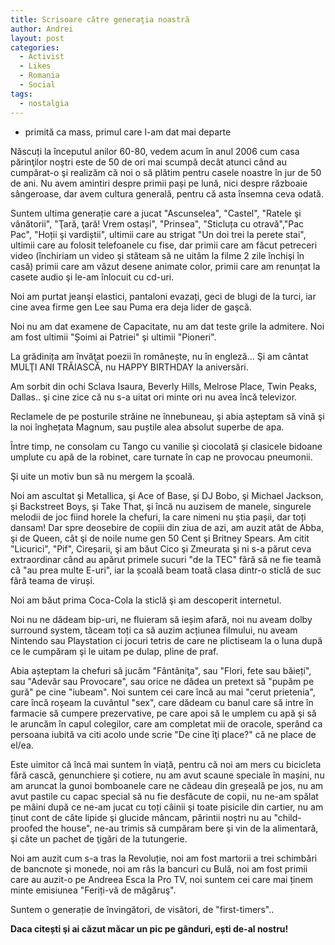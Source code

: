 ```yaml
---
title: Scrisoare către generaţia noastră
author: Andrei
layout: post
categories:
  - Activist
  - Likes
  - Romania
  - Social
tags:
  - nostalgia
---
```

* primită ca mass, primul care l-am dat mai departe

Născuți la începutul anilor 60-80, vedem acum în anul 2006 cum casa părinţilor noștri este de 50 de ori mai scumpă decât atunci când au cumpărat-o şi realizăm că noi o să plătim pentru casele noastre în jur de 50 de ani. Nu avem amintiri despre primii pași pe lună, nici despre războaie sângeroase, dar avem cultura generală, pentru că asta însemna ceva odată. 

Suntem ultima generație care a jucat "Ascunselea", "Castel", "Ratele şi vânătorii", "Ţară, ţară! Vrem ostași", "Prinsea", "Sticluța cu otravă","Pac Pac", "Hoții şi vardiștii", ultimii care au strigat "Un doi trei la perete stai", ultimii care au folosit telefoanele cu fise, dar primii care am făcut petreceri video (închiriam un video şi stăteam să ne uităm la filme 2 zile închişi în casă) primii care am văzut desene animate color, primii care am renunțat la casete audio şi le-am înlocuit cu cd-uri.



Noi am purtat jeanşi elastici, pantaloni evazați, geci de blugi de la turci, iar cine avea firme gen Lee sau Puma era deja lider de gaşcă. 

Noi nu am dat examene de Capacitate, nu am dat teste grile la admitere. Noi am fost ultimii "Șoimi ai Patriei" şi ultimii "Pioneri". 

La grădinița am învăţat poezii în românește, nu în engleză... Şi am cântat MULŢI ANI TRĂIASCĂ, nu HAPPY BIRTHDAY la aniversări. 

Am sorbit din ochi Sclava Isaura, Beverly Hills, Melrose Place, Twin Peaks, Dallas.. şi cine zice că nu s-a uitat ori minte ori nu avea încă televizor. 

Reclamele de pe posturile străine ne înnebuneau, şi abia așteptam să vină şi la noi înghețata Magnum, sau puștile alea absolut superbe de apa. 

Între timp, ne consolam cu Tango cu vanilie şi ciocolată şi clasicele bidoane umplute cu apă de la robinet, care turnate în cap ne provocau pneumonii. 

Şi uite un motiv bun să nu mergem la școală. 

Noi am ascultat şi Metallica, şi Ace of Base, şi DJ Bobo, şi Michael Jackson, şi Backstreet Boys, şi Take That, şi încă nu auzisem de manele, singurele melodii de joc fiind horele la chefuri, la care nimeni nu știa pașii, dar toți dansam! Dar spre deosebire de copiii din ziua de azi, am auzit atât de Abba, şi de Queen, cât şi de noile nume gen 50 Cent şi Britney Spears. Am citit "Licurici", "Pif", Cireșarii, şi am băut Cico şi Zmeurata şi ni s-a părut ceva extraordinar când au apărut primele sucuri "de la TEC" fără să ne fie teamă că "au prea multe E-uri", iar la școală beam toată clasa dintr-o sticlă de suc fără teama de viruși. 

Noi am băut prima Coca-Cola la sticlă şi am descoperit internetul. 

Noi nu ne dădeam bip-uri, ne fluieram să ieșim afară, noi nu aveam dolby surround system, tăceam toți ca să auzim acțiunea filmului, nu aveam Nintendo sau Playstation ci jocuri tetris de care ne plictiseam la o luna după ce le cumpăram şi le uitam pe dulap, pline de praf. 

Abia așteptam la chefuri să jucăm "Fântâniţa", sau "Flori, fete sau băieți", sau "Adevăr sau Provocare", sau orice ne dădea un pretext să "pupăm pe gură" pe cine "iubeam". Noi suntem cei care încă au mai "cerut prietenia", care încă roșeam la cuvântul "sex", care dădeam cu banul care să intre în farmacie să cumpere prezervative, pe care apoi să le umplem cu apă şi să le aruncăm în capul colegilor, care am completat mii de oracole, sperând ca persoana iubită va citi acolo unde scrie "De cine îţi place?" că ne place de el/ea. 

Este uimitor că încă mai suntem în viață, pentru că noi am mers cu bicicleta fără cască, genunchiere şi cotiere, nu am avut scaune speciale în mașini, nu am aruncat la gunoi bomboanele care ne cădeau din greșeală pe jos, nu am avut pastile cu capac special să nu fie desfăcute de copii, nu ne-am spălat pe mâini după ce ne-am jucat cu toți câinii şi toate pisicile din cartier, nu am ținut cont de câte lipide şi glucide mâncam, părintii noștri nu au "child-proofed the house", ne-au trimis să cumpăram bere şi vin de la alimentară, şi câte un pachet de ţigări de la tutungerie. 

Noi am auzit cum s-a tras la Revoluție, noi am fost martorii a trei schimbări de bancnote şi monede, noi am râs la bancuri cu Bulă, noi am fost primii care au auzit-o pe Andreea Esca la Pro TV, noi suntem cei care mai ținem minte emisiunea "Feriți-vă de măgăruş". 

Suntem o generație de învingători, de visători, de "first-timers".. 

**Daca citești şi ai căzut măcar un pic pe gânduri, ești de-al nostru!**